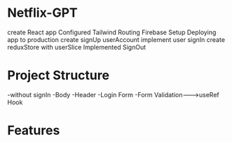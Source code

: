 # Netflix-GPT
create React app
Configured Tailwind
Routing 
Firebase Setup
Deploying app to production
create signUp userAccount
implement user signIn
create reduxStore with userSlice
Implemented SignOut

# Project Structure
  -without signIn
    -Body
      -Header
      -Login Form
         -Form Validation--->useRef Hook



# Features
